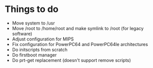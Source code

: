 # Things to do
 * Move system to /usr
 * Move /root to /home/root and make symlink to /root (for legacy software)
 * Adjust configuration for MIPS
 * Fix configuration for PowerPC64 and PowerPC64le architectures
 * Do initscripts from scratch
 * Do firstboot manager
 * Do prt-get replacement (doesn't support remove scripts)
